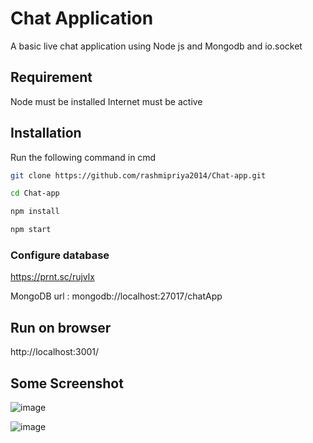 # Chat Application
A basic live chat application using Node js and Mongodb and io.socket

## Requirement

Node must be installed 
Internet must be active


## Installation

Run the following command in cmd

```bash
git clone https://github.com/rashmipriya2014/Chat-app.git

cd Chat-app

npm install

npm start

```

### Configure database
https://prnt.sc/rujvlx

MongoDB url : mongodb://localhost:27017/chatApp

## Run on browser
http://localhost:3001/

## Some Screenshot
![image](https://user-images.githubusercontent.com/61490032/86042205-7293b480-ba64-11ea-8944-42ae9771e3f2.png)

![image](https://user-images.githubusercontent.com/36446909/78646992-90bf9d80-78d7-11ea-9130-5b178c700233.png)